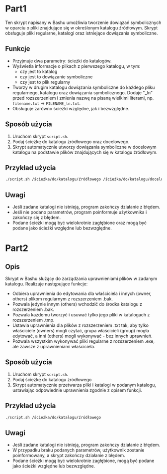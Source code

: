 # Part1

Ten skrypt napisany w Bashu umożliwia tworzenie dowiązań symbolicznych w oparciu o pliki znajdujące się w określonym katalogu źródłowym. Skrypt obsługuje pliki regularne, katalogi oraz istniejące dowiązania symboliczne.

## Funkcje

- Przyjmuje dwa parametry: ścieżki do katalogów.
- Wyświetla informacje o plikach z pierwszego katalogu, w tym:
  - czy jest to katalog
  - czy jest to dowiązanie symboliczne
  - czy jest to plik regularny
- Tworzy w drugim katalogu dowiązania symboliczne do każdego pliku regularnego, katalogu oraz dowiązania symbolicznego. Dodaje "_ln" przed rozszerzeniem i zmienia nazwę na pisaną wielkimi literami, np. `filename.txt` -> `FILENAME_ln.txt`.
- Obsługuje zarówno ścieżki względne, jak i bezwzględne.

## Sposób użycia

1. Uruchom skrypt `script.sh`.
2. Podaj ścieżkę do katalogu źródłowego oraz docelowego.
3. Skrypt automatycznie utworzy dowiązania symboliczne w docelowym katalogu na podstawie plików znajdujących się w katalogu źródłowym.

## Przykład użycia

```bash
./script.sh /ścieżka/do/katalogu/źródłowego /ścieżka/do/katalogu/docelowego
```

## Uwagi
- Jeśli zadane katalogi nie istnieją, program zakończy działanie z błędem.
- Jeśli nie podano parametrów, program poinformuje użytkownika i zakończy się z błędem.
- Podane ścieżki mogą być wielokrotnie zagłębione oraz mogą być podane jako ścieżki względne lub bezwzględne.


# Part2

## Opis

Skrypt w Bashu służący do zarządzania uprawnieniami plików w zadanym katalogu. Realizuje następujące funkcje:

- Odbiera uprawnienia do edytowania dla właściciela i innych (owner, others) plikom regularnym z rozszerzeniem .bak.
- Pozwala jedynie innym (others) wchodzić do środka katalogu z rozszerzeniem .bak.
- Pozwala każdemu tworzyć i usuwać tylko jego pliki w katalogach z rozszerzeniem .tmp.
- Ustawia uprawnienia dla plików z rozszerzeniem .txt tak, aby tylko właściciele (owners) mogli czytać, grupa właścicieli (group) mogła edytować, a inni (others) mogli wykonywać - bez innych uprawnień.
- Pozwala wszystkim wykonywać pliki regularne z rozszerzeniem .exe, ale zawsze z uprawnieniami właściciela.

## Sposób użycia

1. Uruchom skrypt `script.sh`.
2. Podaj ścieżkę do katalogu źródłowego
3. Skrypt automatycznie przetwarza pliki i katalogi w podanym katalogu, ustawiając odpowiednie uprawnienia zgodnie z opisem funkcji.

## Przykład użycia

```bash
./script.sh /ścieżka/do/katalogu/źródłowego
```

## Uwagi

- Jeśli zadane katalogi nie istnieją, program zakończy działanie z błędem.
- W przypadku braku podanych parametrów, użytkownik zostanie poinformowany, a skrypt zakończy działanie z błędem.
- Podane ścieżki mogą być wielokrotnie zagłębione, mogą być podane jako ścieżki względne lub bezwzględne.